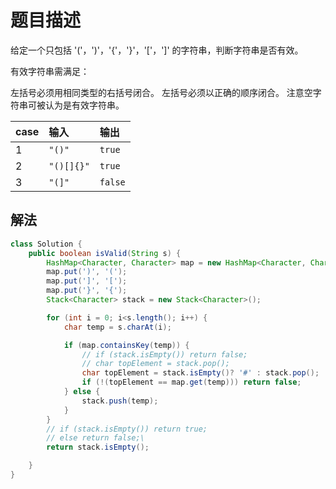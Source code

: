 # 题目描述

给定一个只包括 '('，')'，'{'，'}'，'['，']' 的字符串，判断字符串是否有效。

有效字符串需满足：

左括号必须用相同类型的右括号闭合。
左括号必须以正确的顺序闭合。
注意空字符串可被认为是有效字符串。

|case|输入|输出|
|:--|:--|:--|
|1|`"()"`|`true`|
|2|`"()[]{}"`|`true`|
|3|`"(]"`|`false`|


## 解法

```java
class Solution {
    public boolean isValid(String s) {
        HashMap<Character, Character> map = new HashMap<Character, Character>();
        map.put(')', '(');
        map.put(']', '[');
        map.put('}', '{');
        Stack<Character> stack = new Stack<Character>();

        for (int i = 0; i<s.length(); i++) {
            char temp = s.charAt(i);

            if (map.containsKey(temp)) {
                // if (stack.isEmpty()) return false;
                // char topElement = stack.pop();
                char topElement = stack.isEmpty()? '#' : stack.pop();
                if (!(topElement == map.get(temp))) return false; 
            } else {
                stack.push(temp);
            }
        }
        // if (stack.isEmpty()) return true;
        // else return false;\
        return stack.isEmpty();

    }
}
```
